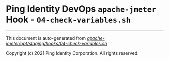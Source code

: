 
# Ping Identity DevOps `apache-jmeter` Hook - `04-check-variables.sh`

---
This document is auto-generated from _[apache-jmeter/opt/staging/hooks/04-check-variables.sh](https://github.com/pingidentity/pingidentity-docker-builds/blob/master/apache-jmeter/opt/staging/hooks/04-check-variables.sh)_

Copyright (c) 2021 Ping Identity Corporation. All rights reserved.
